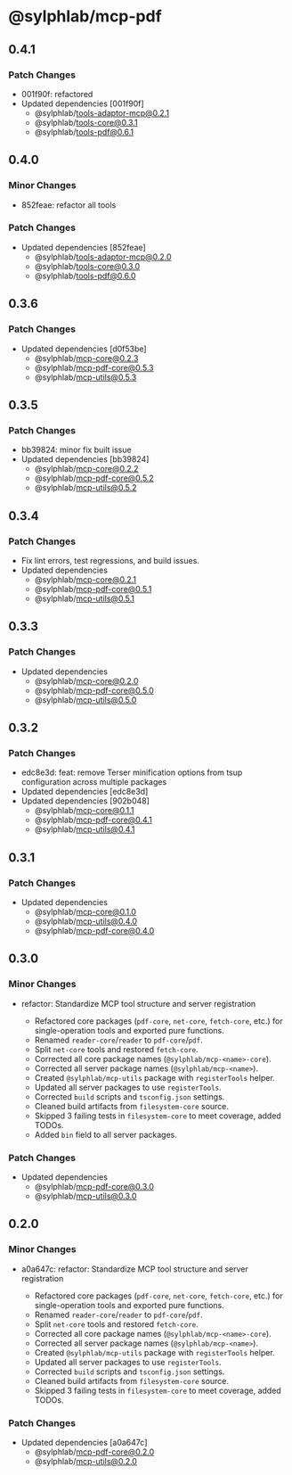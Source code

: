 # @sylphlab/mcp-pdf

## 0.4.1

### Patch Changes

- 001f90f: refactored
- Updated dependencies [001f90f]
  - @sylphlab/tools-adaptor-mcp@0.2.1
  - @sylphlab/tools-core@0.3.1
  - @sylphlab/tools-pdf@0.6.1

## 0.4.0

### Minor Changes

- 852feae: refactor all tools

### Patch Changes

- Updated dependencies [852feae]
  - @sylphlab/tools-adaptor-mcp@0.2.0
  - @sylphlab/tools-core@0.3.0
  - @sylphlab/tools-pdf@0.6.0

## 0.3.6

### Patch Changes

- Updated dependencies [d0f53be]
  - @sylphlab/mcp-core@0.2.3
  - @sylphlab/mcp-pdf-core@0.5.3
  - @sylphlab/mcp-utils@0.5.3

## 0.3.5

### Patch Changes

- bb39824: minor fix built issue
- Updated dependencies [bb39824]
  - @sylphlab/mcp-core@0.2.2
  - @sylphlab/mcp-pdf-core@0.5.2
  - @sylphlab/mcp-utils@0.5.2

## 0.3.4

### Patch Changes

- Fix lint errors, test regressions, and build issues.
- Updated dependencies
  - @sylphlab/mcp-core@0.2.1
  - @sylphlab/mcp-pdf-core@0.5.1
  - @sylphlab/mcp-utils@0.5.1

## 0.3.3

### Patch Changes

- Updated dependencies
  - @sylphlab/mcp-core@0.2.0
  - @sylphlab/mcp-pdf-core@0.5.0
  - @sylphlab/mcp-utils@0.5.0

## 0.3.2

### Patch Changes

- edc8e3d: feat: remove Terser minification options from tsup configuration across multiple packages
- Updated dependencies [edc8e3d]
- Updated dependencies [902b048]
  - @sylphlab/mcp-core@0.1.1
  - @sylphlab/mcp-pdf-core@0.4.1
  - @sylphlab/mcp-utils@0.4.1

## 0.3.1

### Patch Changes

- Updated dependencies
  - @sylphlab/mcp-core@0.1.0
  - @sylphlab/mcp-utils@0.4.0
  - @sylphlab/mcp-pdf-core@0.4.0

## 0.3.0

### Minor Changes

- refactor: Standardize MCP tool structure and server registration

  - Refactored core packages (`pdf-core`, `net-core`, `fetch-core`, etc.) for single-operation tools and exported pure functions.
  - Renamed `reader-core`/`reader` to `pdf-core`/`pdf`.
  - Split `net-core` tools and restored `fetch-core`.
  - Corrected all core package names (`@sylphlab/mcp-<name>-core`).
  - Corrected all server package names (`@sylphlab/mcp-<name>`).
  - Created `@sylphlab/mcp-utils` package with `registerTools` helper.
  - Updated all server packages to use `registerTools`.
  - Corrected `build` scripts and `tsconfig.json` settings.
  - Cleaned build artifacts from `filesystem-core` source.
  - Skipped 3 failing tests in `filesystem-core` to meet coverage, added TODOs.
  - Added `bin` field to all server packages.

### Patch Changes

- Updated dependencies
  - @sylphlab/mcp-pdf-core@0.3.0
  - @sylphlab/mcp-utils@0.3.0

## 0.2.0

### Minor Changes

- a0a647c: refactor: Standardize MCP tool structure and server registration

  - Refactored core packages (`pdf-core`, `net-core`, `fetch-core`, etc.) for single-operation tools and exported pure functions.
  - Renamed `reader-core`/`reader` to `pdf-core`/`pdf`.
  - Split `net-core` tools and restored `fetch-core`.
  - Corrected all core package names (`@sylphlab/mcp-<name>-core`).
  - Corrected all server package names (`@sylphlab/mcp-<name>`).
  - Created `@sylphlab/mcp-utils` package with `registerTools` helper.
  - Updated all server packages to use `registerTools`.
  - Corrected `build` scripts and `tsconfig.json` settings.
  - Cleaned build artifacts from `filesystem-core` source.
  - Skipped 3 failing tests in `filesystem-core` to meet coverage, added TODOs.

### Patch Changes

- Updated dependencies [a0a647c]
  - @sylphlab/mcp-pdf-core@0.2.0
  - @sylphlab/mcp-utils@0.2.0
